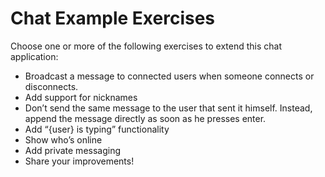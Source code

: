 # Chat Example Exercises

Choose one or more of the following exercises to extend this chat
application:

* Broadcast a message to connected users when someone connects or
  disconnects.
* Add support for nicknames
* Don’t send the same message to the user that sent it
  himself. Instead, append the message directly as soon as he presses
  enter.
* Add “{user} is typing” functionality
* Show who’s online
* Add private messaging
* Share your improvements!

